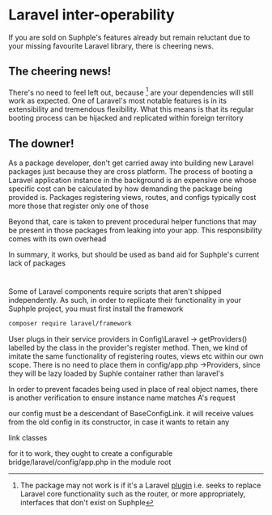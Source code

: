 # Laravel inter-operability
If you are sold on Suphple's features already but remain reluctant due to your missing favourite Laravel library, there is cheering news.

## The cheering news!
There's no need to feel left out, because [^chances] are your dependencies will still work as expected. One of Laravel's most notable features is in its extensibility and tremendous flexibility. What this means is that its regular booting process can be hijacked and replicated within foreign territory

## The downer!
As a package developer, don't get carried away into building new Laravel packages just because they are cross platform. The process of booting a Laravel application instance in the background is an expensive one whose specific cost can be calculated by how demanding the package being provided is. Packages registering views, routes, and configs typically cost more those that register only one of those

Beyond that, care is taken to prevent procedural helper functions that may be present in those packages from leaking into your app. This responsibility comes with its own overhead

In summary, it works, but should be used as band aid for Suphple's current lack of packages

#

Some of Laravel components require scripts that aren't shipped independently. As such, in order to replicate their functionality in your Suphple project, you must first install the framework

```bash
composer require laravel/framework
```

User plugs in their service providers in Config\Laravel -> getProviders() labelled by the class in the provider's register method. Then, we kind of imitate the same functionality of registering routes, views etc within our own scope. There is no need to place them in config/app.php ->Providers, since they will be lazy loaded by Suphle container rather than laravel's

In order to prevent facades being used in place of real object names, there is another verification to ensure instance name matches A's request

[^chances]: The package may not work is if it's a Laravel [plugin](/docs/v1/plugins#plugin-vs-library) i.e. seeks to replace Laravel core functionality such as the router, or more appropriately, interfaces that don't exist on Suphple

our config must be a descendant of BaseConfigLink. it will receive values from the old config in its constructor, in case it wants to retain any

link classes 

for it to work, they ought to create a configurable bridge/laravel/config/app.php in the module root
